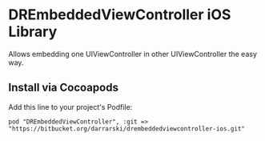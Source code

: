 DREmbeddedViewController iOS Library
====================================

Allows embedding one UIViewController in other UIViewController the easy way.

## Install via Cocoapods

Add this line to your project's Podfile:

	pod "DREmbeddedViewController", :git => "https://bitbucket.org/darrarski/drembeddedviewcontroller-ios.git"
